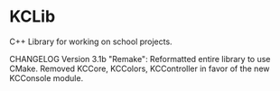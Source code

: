 # KCLib
C++ Library for working on school projects.

CHANGELOG
  Version 3.1b "Remake":
  Reformatted entire library to use CMake.
  Removed KCCore, KCColors, KCController in favor of the new KCConsole module.
